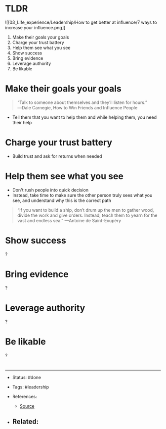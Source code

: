 # TLDR

![[03_Life_experience/Leadership/How to get better at influence/7 ways to increase your influence.png]]

1. Make their goals your goals
2. Charge your trust battery
3. Help them see what you see
4. Show success
5. Bring evidence
6. Leverage authority
7. Be likable


# Make their goals your goals

>“Talk to someone about themselves and they’ll listen for hours.”
―Dale Carnegie, How to Win Friends and Influence People

- Tell them that you want to help them and while helping them, you need their help

# Charge your trust battery

- Build trust and ask for returns when needed

# Help them see what you see

- Don't rush people into quick decision
- Instead, take time to make sure the other person truly sees what you see, and understand why this is the correct path

> “If you want to build a ship, don’t drum up the men to gather wood, divide the work and give orders. Instead, teach them to yearn for the vast and endless sea.” —Antoine de Saint-Exupéry


# Show success
?

# Bring evidence
?

# Leverage authority
?

# Be likable
?



# 

---
- Status: #done

- Tags: #leadership 

- References:
	- [Source](https://www.lennysnewsletter.com/p/how-to-get-better-at-influence)

- Related:
	- 
